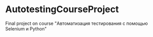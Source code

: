# AutotestingCourseProject
Final project on course "Автоматизация тестирования с помощью Selenium и Python"
